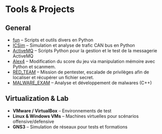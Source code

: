 # Tools & Projects

## General
- [fun](https://github.com/AkilElMoncer/fun) – Scripts et outils divers en Python
- [ICSim](https://github.com/AkilElMoncer/ICSim) – Simulation et analyse de trafic CAN bus en Python
- [ActiveMQ](https://github.com/AkilElMoncer/ActiveMQ) – Scripts Python pour la gestion et le test de la messagerie ActiveMQ
- [Alex4](https://github.com/AkilElMoncer/Alex4) – Modification du score du jeu via manipulation mémoire avec Python et scanmem.
- [RED_TEAM](https://github.com/AkilElMoncer/RED_TEAM) – Mission de pentester, escalade de privilèges afin de localiser et récupérer un fichier secret.
- [MALWARE_EXAM](https://github.com/AkilElMoncer/MALWARE_EXAM) – Analyse et développement de malwares (C++)

## Virtualization & Lab
- **VMware / VirtualBox** – Environnements de test
- **Linux & Windows VMs** – Machines virtuelles pour scénarios offensive/defensive
- **GNS3** – Simulation de réseaux pour tests et formations
